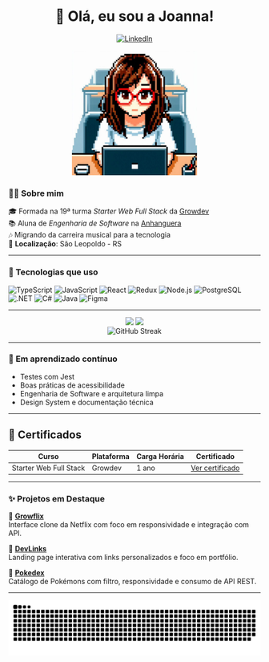 <h1 align="center">👋 Olá, eu sou a Joanna!</h1>

<p align="center">
  <a href="https://www.linkedin.com/in/joannabraccini/">
    <img src="https://img.shields.io/badge/LinkedIn-Connect-blue?style=flat-square&logo=linkedin" alt="LinkedIn">
  </a>
</p>

<p align="center">
  <img src="https://github.com/JoannaBraccini/prompts-for-podcast-generate-by-ia/blob/main/src/devpixel.png" alt="Joanna dev pixel art" width="250" />
</p>

### 👩‍💻 Sobre mim

🎓 Formada na 19ª turma *Starter Web Full Stack* da [Growdev](https://www.growdev.com.br/)  
📚 Aluna de *Engenharia de Software* na [Anhanguera](https://www.anhanguera.com/)  
🎶 Migrando da carreira musical para a tecnologia  
📍 **Localização**: São Leopoldo - RS

---

### 💼 Tecnologias que uso

![TypeScript](https://img.shields.io/badge/-TypeScript-3178C6?style=flat&logo=typescript&logoColor=white)
![JavaScript](https://img.shields.io/badge/-JavaScript-F7DF1E?style=flat&logo=javascript&logoColor=black)
![React](https://img.shields.io/badge/-React-61DAFB?style=flat&logo=react&logoColor=black)
![Redux](https://img.shields.io/badge/-Redux-764ABC?style=flat&logo=redux&logoColor=white)
![Node.js](https://img.shields.io/badge/-Node.js-339933?style=flat&logo=node.js&logoColor=white)
![PostgreSQL](https://img.shields.io/badge/-PostgreSQL-336791?style=flat&logo=postgresql&logoColor=white)
![.NET](https://img.shields.io/badge/-.NET-512BD4?style=flat&logo=dotnet&logoColor=white)
![C#](https://img.shields.io/badge/-CSharp-239120?style=flat&logo=c-sharp&logoColor=white)
![Java](https://img.shields.io/badge/-Java-007396?style=flat&logo=java&logoColor=white)
![Figma](https://img.shields.io/badge/-Figma-F24E1E?style=flat&logo=figma&logoColor=white)

---

<div align="center">
  <img height="160em" src="https://github-readme-stats.vercel.app/api?username=JoannaBraccini&show_icons=true&theme=transparent&border_color=30A3DC&title_color=E94D5F&text_color=FFF"/>
  <img height="160em" src="https://github-readme-stats.vercel.app/api/top-langs/?username=JoannaBraccini&layout=compact&theme=transparent&border_color=30A3DC&title_color=E94D5F&text_color=FFF"/>
  <br/>
  <img src="https://streak-stats.demolab.com/?user=JoannaBraccini&theme=bear&background=000&border=30A3DC&dates=FFF" alt="GitHub Streak" />
</div>

---

### 🧠 Em aprendizado contínuo

- Testes com Jest
- Boas práticas de acessibilidade  
- Engenharia de Software e arquitetura limpa  
- Design System e documentação técnica

---

## 📜 Certificados

| Curso                                                         | Plataforma             | Carga Horária | Certificado |
|---------------------------------------------------------------|------------------------|---------------|-------------|
| Starter Web Full Stack                                        | Growdev                | 1 ano         | <a href="https://drive.google.com/file/d/1nBggflZCiIAbkRBIHAbql-PA-37QLjZ9/view?usp=sharing" target="_blank" rel="noopener noreferrer">Ver certificado</a> |


---

### ✨ Projetos em Destaque

🔹 [**Growflix**](https://github.com/JoannaBraccini/Growflix)  
Interface clone da Netflix com foco em responsividade e integração com API.

🔹 [**DevLinks**](https://github.com/JoannaBraccini/ProjetoDiscover-Rocketseat_DevLinks)  
Landing page interativa com links personalizados e foco em portfólio.

🔹 [**Pokedex**](https://github.com/JoannaBraccini/Pokedex-FrontEnd)  
Catálogo de Pokémons com filtro, responsividade e consumo de API REST.

---

<p align="center">
  <picture>
    <source media="(prefers-color-scheme: dark)" srcset="https://raw.githubusercontent.com/platane/snk/output/github-contribution-grid-snake-dark.svg" />
    <source media="(prefers-color-scheme: light)" srcset="https://raw.githubusercontent.com/platane/snk/output/github-contribution-grid-snake.svg" />
    <img alt="github contribution grid snake animation" src="https://raw.githubusercontent.com/platane/snk/output/github-contribution-grid-snake.svg" />
  </picture>
</p>
